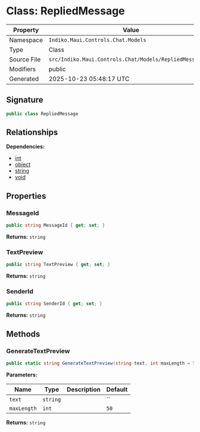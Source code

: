 # Class: RepliedMessage

| Property | Value |
|----------|-------|
| Namespace | `Indiko.Maui.Controls.Chat.Models` |
| Type | Class |
| Source File | `src/Indiko.Maui.Controls.Chat/Models/RepliedMessage.cs` |
| Modifiers | public |
| Generated | 2025-10-23 05:48:17 UTC |

## Signature

```csharp
public class RepliedMessage
```

## Relationships

**Dependencies:**
- [int](int.md)
- [object](object.md)
- [string](string.md)
- [void](void.md)

## Properties

### MessageId

```csharp
public string MessageId { get; set; }
```

**Returns:** `string`

### TextPreview

```csharp
public string TextPreview { get; set; }
```

**Returns:** `string`

### SenderId

```csharp
public string SenderId { get; set; }
```

**Returns:** `string`

## Methods

### GenerateTextPreview

```csharp
public static string GenerateTextPreview(string text, int maxLength = 50)
```

**Parameters:**

| Name | Type | Description | Default |
|------|------|-------------|---------|
| `text` | `string` |  | `` |
| `maxLength` | `int` |  | `50` |

**Returns:** `string`

